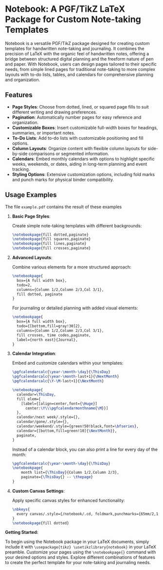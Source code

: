 # Notebook: A PGF/TikZ LaTeX Package for Custom Note-taking Templates

Notebook is a versatile PGF/TikZ package designed for creating custom
templates for handwritten note-taking and journaling. It combines the
precision of LaTeX with the organic feel of handwritten notes,
offering a bridge between structured digital planning and the freeform
nature of pen and paper. With Notebook, users can design pages
tailored to their specific needs, from simple lined pages for
traditional note-taking to more complex layouts with to-do lists,
tables, and calendars for comprehensive planning and organization.

## Features

- **Page Styles**: Choose from dotted, lined, or squared page fills to suit different writing and drawing preferences.
- **Pagination**: Automatically number pages for easy reference and organization.
- **Customizable Boxes**: Insert customizable full-width boxes for headings, summaries, or important notes.
- **To-Do Lists**: Add to-do lists with customizable positioning and fill options.
- **Column Layouts**: Organize content with flexible column layouts for side-by-side comparisons or segmented information.
- **Calendars**: Embed monthly calendars with options to highlight specific weeks, weekends, or dates, aiding in long-term planning and event tracking.
- **Styling Options**: Extensive customization options, including fold marks and punch marks for physical binder compatibility.

## Usage Examples

The file `example.pdf` contains the result of these examples

1. **Basic Page Styles**:

   Create simple note-taking templates with different backgrounds:
   ```latex
   \notebookpage{fill dotted,paginate}
   \notebookpage{fill squares,paginate}
   \notebookpage{fill lines,paginate}
   \notebookpage{fill crosses,paginate}
   ```

2. **Advanced Layouts**:

   Combine various elements for a more structured approach:
   ```latex
   \notebookpage{
     box={A full width box},
     todo=2,
     columns={Column 1/2,Column 2/3,Col 3/1},
     fill dotted, paginate
   }
   ```

   For journaling or detailed planning with added visual elements:
   ```latex
   \notebookpage{
     box={A full width box},
     todo={[bottom,fill=gray!30]2},
     columns={Column 1/2,Column 2/3,Col 3/1},
     fill crosses, time codes,paginate,
     label={north east}{Journal},
   }
   ```

3. **Calendar Integration**:

   Embed and customize calendars within your templates:
   ```latex
   \pgfcalendarcalc{\year-\month-\day}{\ThisDay}
   \pgfcalendarcalc{\year-\month-last+1}{\NextMonth}
   \pgfcalendarcalc{\Y-\M-last+1}{\NextMonth}

   \notebookpage{
     calendar=\ThisDay,
     fill elem={
       [label={[align=center,font={\Huge}]
         center:\Y\\\pgfcalendarmonthname{\M}}]
     },
     calendar/next week/.style={},
     calendar/gone/.style={},
     calendar/weekend/.style={green!50!black,font=\bfseries},
     calendar={[bottom,fill=green!10]{\NextMonth}},
     paginate,
   }
   ```
   
   Instead of a calendar block, you can also print a line for every day of the month:
   
   ```latex
   \pgfcalendarcalc{\year-\month-\day}{\ThisDay}
   \notebookpage{
       month list={\ThisDay}{Column 1/2,Column 2/3},
       paginate={\ThisDay{} -- \thepage}
   }
   ```

4. **Custom Canvas Settings**:

   Apply specific canvas styles for enhanced functionality:
   ```latex
   \nbkeys{
     every canvas/.style={/notebook/.cd, foldmark,punchmarks={65mm/2,110mm/2}} 
   }
   \notebookpage{fill dotted}
   ```

**Getting Started:**

To begin using the Notebook package in your LaTeX documents, simply
include it with `\usepackage{tikz} \usetikzlibrary{notebook}` in your
LaTeX preamble. Customize your pages using the `\notebookpage{}`
command with your desired options and styles. Explore different
combinations of features to create the perfect template for your
note-taking and journaling needs.
